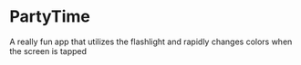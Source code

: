 # PartyTime
A really fun app that utilizes the flashlight and rapidly changes colors when the screen is tapped
